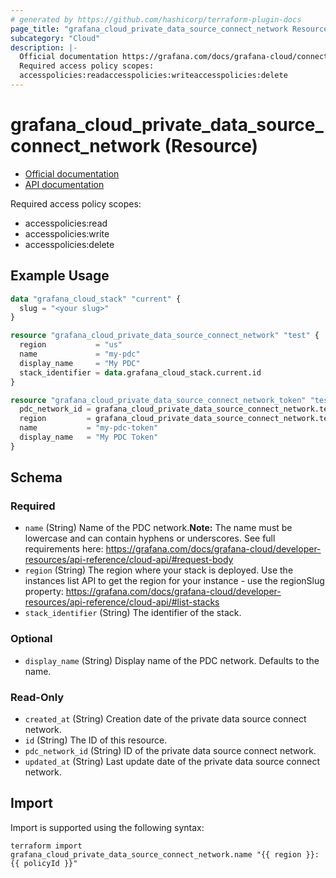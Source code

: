 ```yaml
---
# generated by https://github.com/hashicorp/terraform-plugin-docs
page_title: "grafana_cloud_private_data_source_connect_network Resource - terraform-provider-grafana"
subcategory: "Cloud"
description: |-
  Official documentation https://grafana.com/docs/grafana-cloud/connect-externally-hosted/private-data-source-connect/API documentation https://grafana.com/docs/grafana-cloud/developer-resources/api-reference/cloud-api/#create-an-access-policy
  Required access policy scopes:
  accesspolicies:readaccesspolicies:writeaccesspolicies:delete
---
```


# grafana_cloud_private_data_source_connect_network (Resource)

* [Official documentation](https://grafana.com/docs/grafana-cloud/connect-externally-hosted/private-data-source-connect/)
* [API documentation](https://grafana.com/docs/grafana-cloud/developer-resources/api-reference/cloud-api/#create-an-access-policy)

Required access policy scopes:

* accesspolicies:read
* accesspolicies:write
* accesspolicies:delete

## Example Usage

```terraform
data "grafana_cloud_stack" "current" {
  slug = "<your slug>"
}

resource "grafana_cloud_private_data_source_connect_network" "test" {
  region           = "us"
  name             = "my-pdc"
  display_name     = "My PDC"
  stack_identifier = data.grafana_cloud_stack.current.id
}

resource "grafana_cloud_private_data_source_connect_network_token" "test" {
  pdc_network_id = grafana_cloud_private_data_source_connect_network.test.pdc_network_id
  region         = grafana_cloud_private_data_source_connect_network.test.region
  name           = "my-pdc-token"
  display_name   = "My PDC Token"
}
```

<!-- schema generated by tfplugindocs -->
## Schema

### Required

- `name` (String) Name of the PDC network.**Note:** The name must be lowercase and can contain hyphens or underscores. See full requirements here: https://grafana.com/docs/grafana-cloud/developer-resources/api-reference/cloud-api/#request-body
- `region` (String) The region where your stack is deployed. Use the instances list API to get the region for your instance - use the regionSlug property: https://grafana.com/docs/grafana-cloud/developer-resources/api-reference/cloud-api/#list-stacks
- `stack_identifier` (String) The identifier of the stack.

### Optional

- `display_name` (String) Display name of the PDC network. Defaults to the name.

### Read-Only

- `created_at` (String) Creation date of the private data source connect network.
- `id` (String) The ID of this resource.
- `pdc_network_id` (String) ID of the private data source connect network.
- `updated_at` (String) Last update date of the private data source connect network.

## Import

Import is supported using the following syntax:

```shell
terraform import grafana_cloud_private_data_source_connect_network.name "{{ region }}:{{ policyId }}"
```
